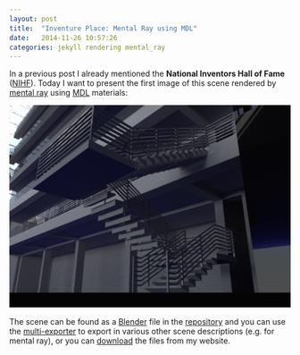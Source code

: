 ```yaml
---
layout: post
title:  "Inventure Place: Mental Ray using MDL"
date:   2014-11-26 10:57:26
categories: jekyll rendering mental_ray
---
```


In a previous post I already mentioned the __National Inventors Hall
of Fame__ ([NIHF][nihf]). Today I want to present the first image of
this scene rendered by [mental ray][mental-ray] using [MDL][mdl]
materials:

<img src="/assets/invplace_mental_ray_augAM_st.png" alt="Mental Ray
rendering of the staircase (using MDL)." width="600"
class="img-thumbnail"/>

The scene can be found as a [Blender][blender] file in the
[repository][repo] and you can use the
[multi-exporter][multi-exporter] to export in various other scene
descriptions (e.g. for mental ray), or you can
[download][download-scenes] the files from my website.

[nihf]:            https://en.wikipedia.org/wiki/National_Inventors_Hall_of_Fame
[mental-ray]:      http://www.nvidia-arc.com/mentalray.html
[mdl]:             http://www.nvidia-arc.com/products/iray/technical-documentation.html
[blender]:         http://www.blender.org
[repo]:            https://github.com/wahn/export_multi/tree/master/08_invplace
[multi-exporter]:  https://bitbucket.org/wahn/blender-add-ons/wiki/Home
[download-scenes]: https://www.janwalter.org/download
